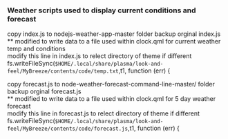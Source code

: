 ### Weather scripts used to display current conditions and forecast

copy index.js to nodejs-weather-app-master folder backup orginal index.js </br>
  ** modified to write data to a file used within clock.qml for current weather temp and conditions </br>
modify this line in index.js to relect directory of theme if different </br>
  fs.writeFileSync(`$HOME/.local/share/plasma/look-and-feel/MyBreeze/contents/code/temp.txt`,t1, function (err) { </br>
  
  
copy forecast.js to node-weather-forecast-command-line-master/ folder backup orginal forecast.js </br>
** modified to write data to a file used within clock.qml for 5 day weather forecast </br>
modify this line in forecast.js to relect directory of theme if different </br>
  fs.writeFileSync(`$HOME/.local/share/plasma/look-and-feel/MyBreeze/contents/code/forecast.js`,t1, function (err) { </br>
